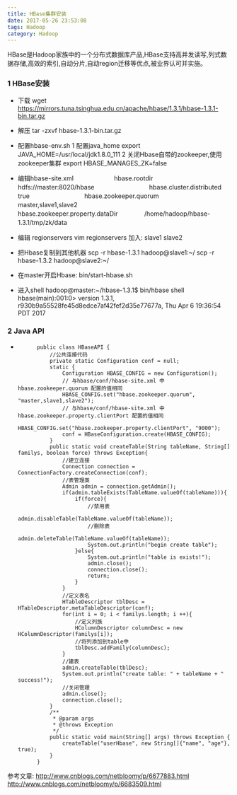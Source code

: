 ```yaml
---
title: HBase集群安装
date: 2017-05-26 23:53:08 
tags: Hadoop
category: Hadoop
---
```

HBase是Hadoop家族中的一个分布式数据库产品,HBase支持高并发读写,列式数据存储,高效的索引,自动分片,自动region迁移等优点,被业界认可并实施。

### 1 HBase安装
+ 下载
		wget https://mirrors.tuna.tsinghua.edu.cn/apache/hbase/1.3.1/hbase-1.3.1-bin.tar.gz
+ 解压
		tar -zxvf hbase-1.3.1-bin.tar.gz
+ 配置hbase-env.sh
		1 配置java_home
		export JAVA_HOME=/usr/local/jdk1.8.0_111
		2 关闭Hbase自带的zookeeper,使用zookeeper集群
		export  HBASE_MANAGES_ZK=false  
+ 编辑hbase-site.xml
		<?xml version="1.0"?>
		<?xml-stylesheet type="text/xsl" href="configuration.xsl"?>
		<configuration>
		　　<property> 
		　　　　<name>hbase.rootdir</name> 
		　　　　<value>hdfs://master:8020/hbase</value> 
		　　</property> 
		　　<property> 
		　　　　<name>hbase.cluster.distributed</name> 
		　　　　<value>true</value> 
		　　</property> 
		　　<property> 
		　　　　<name>hbase.zookeeper.quorum</name> 
		　　　　<value>master,slave1,slave2</value> 
		　　</property> 
		　　<property> 
		　　　　<name>hbase.zookeeper.property.dataDir</name> 
		　　　　<value>/home/hadoop/hbase-1.3.1/tmp/zk/data</value> 
		　　</property>
		</configuration>

+ 编辑 regionservers 
		vim regionservers
		加入:
		slave1
		slave2
+ 把Hbase复制到其他机器
		scp -r hbase-1.3.1 hadoop@slave1:~/
		scp -r hbase-1.3.2 hadoop@slave2:~/

+ 在master开启Hbase:
		bin/start-hbase.sh   
+ 进入shell
		hadoop@master:~/hbase-1.3.1$ bin/hbase shell
		hbase(main):001:0> version
		1.3.1, r930b9a55528fe45d8edce7af42fef2d35e77677a, Thu Apr  6 19:36:54 PDT 2017

### 2 Java API
+ 
			public class HBaseAPI {
				//公共连接代码
				private static Configuration conf = null;
				static {
					Configuration HBASE_CONFIG = new Configuration();
					// 与hbase/conf/hbase-site.xml 中 hbase.zookeeper.quorum 配置的值相同
					HBASE_CONFIG.set("hbase.zookeeper.quorum", "master,slave1,slave2");
					// 与hbase/conf/hbase-site.xml 中 hbase.zookeeper.property.clientPort 配置的值相同
					HBASE_CONFIG.set("hbase.zookeeper.property.clientPort", "9000");
					conf = HBaseConfiguration.create(HBASE_CONFIG);
				}
				public static void createTable(String tableName, String[] familys, boolean force) throws Exception{
					//建立连接
					Connection connection = ConnectionFactory.createConnection(conf);
					//表管理类
					Admin admin = connection.getAdmin();
					if(admin.tableExists(TableName.valueOf(tableName))){
						if(force){
							//禁用表
							admin.disableTable(TableName.valueOf(tableName));
							//删除表
							admin.deleteTable(TableName.valueOf(tableName));
							System.out.println("begin create table");
						}else{
							System.out.println("table is exists!");
							admin.close();
							connection.close();
							return;
						}
					}
					//定义表名
					HTableDescriptor tblDesc = HTableDescriptor.metaTableDescriptor(conf);
					for(int i = 0; i < familys.length; i ++){
						//定义列族
						HColumnDescriptor columnDesc = new HColumnDescriptor(familys[i]);
						//将列添加到table中
						tblDesc.addFamily(columnDesc);
					}
					//建表
					admin.createTable(tblDesc);
					System.out.println("create table: " + tableName + " success!");
					//关闭管理
					admin.close();
					connection.close();
				}
				/**
				 * @param args
				 * @throws Exception 
				 */
				public static void main(String[] args) throws Exception {
					createTable("userHbase", new String[]{"name", "age"}, true);
				}
			}

参考文章:
http://www.cnblogs.com/netbloomy/p/6677883.html
http://www.cnblogs.com/netbloomy/p/6683509.html
